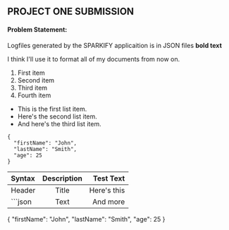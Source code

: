 ## PROJECT ONE SUBMISSION

#### Problem Statement:
Logfiles generated by the SPARKIFY applicaition is in JSON files  <strong>bold text</strong>
<p>I think I'll use it to format all of my documents from now on.</p> 
 <ol>
<li>First item</li>
<li>Second item</li>
<li>Third item</li>
<li>Fourth item</li>
</ol>

* This is the first list item.
* Here's the second list item.
* And here's the third list item.
```
{
  "firstName": "John",
  "lastName": "Smith",
  "age": 25
}
```
| Syntax      | Description | Test Text     |
| :---        |    :----:   |          ---: |
| Header      | Title       | Here's this   |
| ```json     | Text        | And more      |
{
  "firstName": "John",
  "lastName": "Smith",
  "age": 25
}
```   
